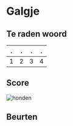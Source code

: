 # Galgje

## Te raden woord

|.|.|.|.|
|-|-|-|-|
|1|2|3|4|

## Score
![honden](./images/1.png)

## Beurten